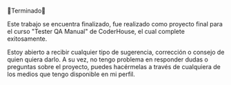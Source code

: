 🔋Terminado🔋

Este trabajo se encuentra finalizado, fue realizado como proyecto final para el curso "Tester QA Manual" de CoderHouse, el cual complete exitosamente.

Estoy abierto a recibir cualquier tipo de sugerencia, corrección o consejo de quien quiera darlo. A su vez, no tengo problema en responder dudas o preguntas sobre el proyecto, puedes hacérmelas a través de cualquiera de los medios que tengo disponible en mi perfil.
